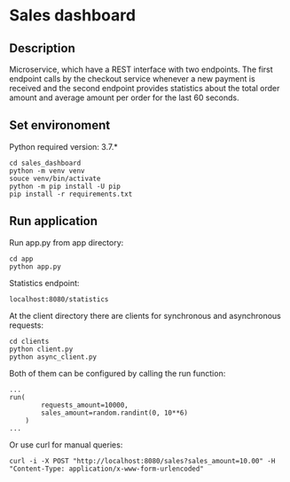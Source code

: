 # Sales dashboard


## Description
Microservice, which have a REST interface with two endpoints. The first endpoint  calls by the checkout service whenever a new payment is received and the second endpoint  provides statistics about the total
order amount and average amount per order for the last 60 seconds.

## Set environoment
Python required version: 3.7.*

    cd sales_dashboard
    python -m venv venv
    souce venv/bin/activate
    python -m pip install -U pip
    pip install -r requirements.txt

## Run  application
Run app.py from app directory:

    cd app
    python app.py

Statistics endpoint:

    localhost:8080/statistics

At the client directory there are clients for synchronous and asynchronous requests:

    cd clients
    python client.py
    python async_client.py

Both of them can be configured by calling the run function:
    
    ...
    run(
            requests_amount=10000,
            sales_amount=random.randint(0, 10**6)
        )
    ...


Or use curl for manual queries:

    curl -i -X POST "http://localhost:8080/sales?sales_amount=10.00" -H "Content-Type: application/x-www-form-urlencoded"

